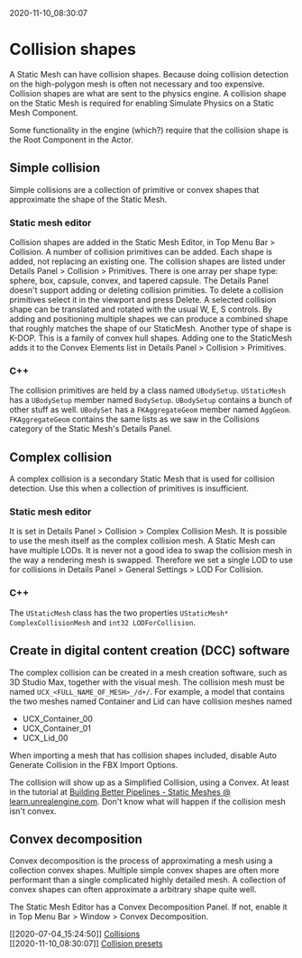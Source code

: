 2020-11-10_08:30:07

# Collision shapes

A Static Mesh can have collision shapes.
Because doing collision detection on the high-polygon mesh is often not necessary and too expensive.
Collision shapes are what are sent to the physics engine.
A collision shape on the Static Mesh is required for enabling Simulate Physics on a Static Mesh Component.

Some functionality in the engine (which?) require that the collision shape is the Root Component in the Actor.


## Simple collision

Simple collisions are a collection of primitive or convex shapes that approximate the shape of the Static Mesh.

### Static mesh editor

Collision shapes are added in the Static Mesh Editor, in Top Menu Bar > Collision.
A number of collision primitives can be added.
Each shape is added, not replacing an existing one.
The collision shapes are listed under Details Panel > Collision > Primitives.
There is one array per shape type: sphere, box, capsule, convex, and tapered capsule.
The Details Panel doesn't support adding or deleting collision primities.
To delete a collision primitives select it in the viewport and press Delete.
A selected collision shape can be translated and rotated with the usual W, E, S controls.
By adding and positioning multiple shapes we can produce a combined shape that roughly matches the shape of our StaticMesh.
Another type of shape is K-DOP.
This is a family of convex hull shapes.
Adding one to the StaticMesh adds it to the Convex Elements list in Details Panel > Collision > Primitives.

### C++

The collision primitives are held by a class named `UBodySetup`.
`UStaticMesh` has a `UBodySetup` member named `BodySetup`.
`UBodySetup` contains a bunch of other stuff as well.
`UBodySet` has a `FKAggregateGeom` member named `AggGeom`.
`FKAggregateGeom` contains the same lists as we saw in the Collisions category of the Static Mesh's Details Panel.


## Complex collision

A complex collision is a secondary Static Mesh that is used for collision detection.
Use this when a collection of primitives is insufficient.

### Static mesh editor

It is set in Details Panel > Collision > Complex Collision Mesh.
It is possible to use the mesh itself as the complex collision mesh.
A Static Mesh can have multiple LODs.
It is never not a good idea to swap the collision mesh in the way a rendering mesh is swapped.
Therefore we set a single LOD to use for collisions in Details Panel > General Settings > LOD For Collision.

### C++

The `UStaticMesh` class has the two properties `UStaticMesh* ComplexCollisionMesh` and `int32 LODForCollision`.


## Create in digital content creation (DCC) software

The complex collision can be created in a mesh creation software, such as 3D Studio Max, together with the visual mesh.
The collision mesh must be named `UCX_<FULL_NAME_OF_MESH>_/d+/`.
For example, a model that contains the two meshes named Container and Lid can have collision meshes named
- UCX_Container_00
- UCX_Container_01
- UCX_Lid_00

When importing a mesh that has collision shapes included, disable Auto Generate Collision in the FBX Import Options.

The collision will show up as a Simplified Collision, using a Convex.
At least in the tutorial at [Building Better Pipelines - Static Meshes @ learn.unrealengine.com](https://learn.unrealengine.com/course/2436634/module/5372262).
Don't know what will happen if the collision mesh isn't convex.

## Convex decomposition

Convex decomposition is the process of approximating a mesh using a collection convex shapes.
Multiple simple convex shapes are often more performant than a single complicated highly detailed mesh.
A collection of convex shapes can often approximate a arbitrary shape quite well.

The Static Mesh Editor has a Convex Decomposition Panel.
If not, enable it in Top Menu Bar > Window > Convex Decomposition.


[[2020-07-04_15:24:50]] [Collisions](./Collisions.md)  
[[2020-11-10_08:30:07]] [Collision presets](./Collision%20presets.md)  
